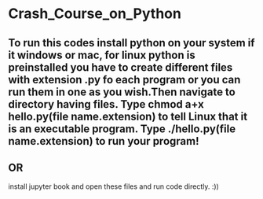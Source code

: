 # Crash_Course_on_Python
To run this codes install python on your system if it windows or mac, for linux python is preinstalled
you have to create different files with extension .py fo each program or you can run them in one as you wish.Then
navigate to directory having files.
Type chmod a+x hello.py(file name.extension) to tell Linux that it is an executable program.
Type ./hello.py(file name.extension) to run your program! 
-------------------------------------------
 OR
 -----------------
 install jupyter book and open these files and run code directly. :))

